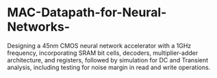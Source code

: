 # MAC-Datapath-for-Neural-Networks-
Designing a 45nm CMOS neural network accelerator with a 1GHz frequency, incorporating SRAM bit cells, decoders, multiplier-adder architecture, and registers, followed by simulation for DC and Transient analysis, including testing for noise margin in read and write operations.
